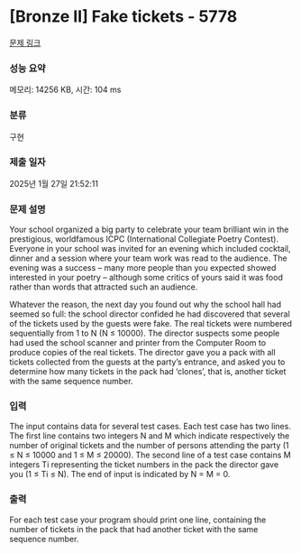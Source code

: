 # [Bronze II] Fake tickets - 5778 

[문제 링크](https://www.acmicpc.net/problem/5778) 

### 성능 요약

메모리: 14256 KB, 시간: 104 ms

### 분류

구현

### 제출 일자

2025년 1월 27일 21:52:11

### 문제 설명

<p>Your school organized a big party to celebrate your team brilliant win in the prestigious, worldfamous ICPC (International Collegiate Poetry Contest). Everyone in your school was invited for an evening which included cocktail, dinner and a session where your team work was read to the audience. The evening was a success – many more people than you expected showed interested in your poetry – although some critics of yours said it was food rather than words that attracted such an audience.</p>

<p>Whatever the reason, the next day you found out why the school hall had seemed so full: the school director confided he had discovered that several of the tickets used by the guests were fake. The real tickets were numbered sequentially from 1 to N (N ≤ 10000). The director suspects some people had used the school scanner and printer from the Computer Room to produce copies of the real tickets. The director gave you a pack with all tickets collected from the guests at the party’s entrance, and asked you to determine how many tickets in the pack had ‘clones’, that is, another ticket with the same sequence number.</p>

### 입력 

 <p>The input contains data for several test cases. Each test case has two lines. The first line contains two integers N and M which indicate respectively the number of original tickets and the number of persons attending the party (1 ≤ N ≤ 10000 and 1 ≤ M ≤ 20000). The second line of a test case contains M integers Ti representing the ticket numbers in the pack the director gave you (1 ≤ Ti ≤ N). The end of input is indicated by N = M = 0.</p>

### 출력 

 <p>For each test case your program should print one line, containing the number of tickets in the pack that had another ticket with the same sequence number.</p>

